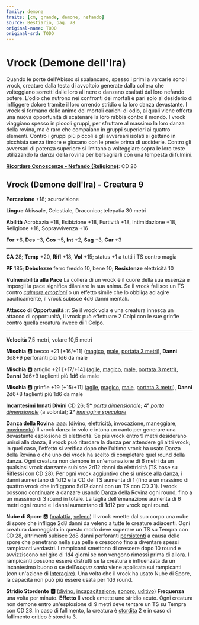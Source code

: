 ```yaml
---
family: demone
traits: [cm, grande, demone, nefando]
source: Bestiario, pag. 78
original-name: TODO
original-srd: TODO
---
```


# Vrock (Demone dell'Ira)

Quando le porte dell'Abisso si spalancano, spesso i primi a varcarle sono i vrock, creature dalla testa di avvoltoio generate dalla collera che volteggiano sorretti dalle loro ali nere o danzano esaltati dal loro nefando potere. L'odio che nutrono nei confronti dei mortali è pari solo al desiderio di infliggere dolore tramite il loro orrendo stridio o la loro danza devastante. I vrock si formano dalle anime dei mortali carichi di odio, ai quali viene offerta una nuova opportunità di scatenare la loro rabbia contro il mondo. I vrock viaggiano spesso in piccoli gruppi, per sfruttare al massimo la loro danza della rovina, ma è raro che compaiano in gruppi superiori ai quattro elementi. Contro i gruppi più piccoli e gli avversari isolati si gettano in picchiata senza timore e giocano con le prede prima di ucciderle. Contro gli avversari di potenza superiore si limitano a volteggiare sopra le loro teste utilizzando la danza della rovina per bersagliarli con una tempesta di fulmini.

**[Ricordare Conoscenze - Nefando (Religione)](/azioni/ricordare-conoscenze)**: CD 26

## Vrock (Demone dell'Ira) - Creatura 9

**Percezione** +18; scurovisione

**Lingue** Abissale, Celestiale, Draconico; telepatia 30 metri

**Abilità** Acrobazia +18, Esibizione +18, Furtività +18, Intimidazione +18, Religione +18, Sopravvivenza +16

**For** +6, **Des** +3, **Cos** +5, **Int** +2, **Sag** +3, **Car** +3

***

**CA** 28; **Temp** +20, **Rifl** +18, **Vol** +15; status +1 a tutti i TS contro magia

**PF** 185; **Debolezze** ferro freddo 10, bene 10; **Resistenze** elettricità 10

**Vulnerabilità alla Pace** La collera di un vrock è il cuore della sua essenza e imporgli la pace significa dilaniare la sua anima. Se il vrock fallisce un TS contro *[calmare emozioni](/incantesimi/calmare-emozioni)* o un effetto simile che lo obbliga ad agire pacificamente, il vrock subisce 4d6 danni mentali.

**Attacco di Opportunità** :r: Se il vrock vola e una creatura innesca un attacco di opportunità, il vrock può effettuare 2 Colpi con le sue grinfie contro quella creatura invece di 1 Colpo.

***

**Velocità** 7,5 metri, volare 10,5 metri

**Mischia** :a: becco +21 \[+16/+11] ([magico](/tratti/magico), [male](/tratti/male), [portata 3 metri](/tratti/portata)), **Danni** 3d8+9 perforanti più 1d6 da male

**Mischia** :a: artiglio +21 \[+17/+14] ([agile](/tratti/agile), [magico](/tratti/magico), [male](/tratti/male), [portata 3 metri](/tratti/portata)), **Danni** 3d6+9 taglienti più 1d6 da male

**Mischia** :a: grinfie +19 \[+15/+11] ([agile](/tratti/agile), [magico](/tratti/magico), [male](/tratti/male), [portata 3 metri](/tratti/portata)), **Danni** 2d6+8 taglienti più 1d6 da male

**Incantesimi Innati Divini** CD 26; **5°** *[porta dimensionale](/incantesimi/porta-dimensionale)*; **4°** *[porta dimensionale](/incantesimi/porta-dimensionale)* (a volontà); **2°** *[immagine speculare](/incantesimi/immagine-speculare)*

**Danza della Rovina** :aaa: ([divino](/tratti/divino), [elettricità](/tratti/elettricita), [invocazione](/tratti/invocazione), [maneggiare](/tratti/maneggiare), [movimento](/tratti/movimento)) Il vrock danza in volo e intona un canto per generare una devastante esplosione di elettricità. Se più vrock entro 9 metri desiderano unirsi alla danza, il vrock può ritardare la danza per attendere gli altri vrock; in quel caso, l'effetto si verifica dopo che l'ultimo vrock ha usato Danza della Rovina o che uno dei vrock ha scelto di completare quel round della danza. Ogni creatura non demone in un'emanazione di 6 metri da un qualsiasi vrock danzante subisce 2d12 danni da elettricità (TS base su Riflessi con CD 28). Per ogni vrock aggiuntivo che si unisce alla danza, i danni aumentano di 1d12 e la CD del TS aumenta di 1 (fino a un massimo di quattro vrock che infliggono 5d12 danni con un TS con CD 31). I vrock possono continuare a danzare usando Danza della Rovina ogni round, fino a un massimo di 3 round in totale. La taglia dell'emanazione aumenta di 6 metri ogni round e i danni aumentano di 1d12 per vrock ogni round.

**Nube di Spore** :a: ([malattia](/tratti/malattia), [veleno](/tratti/veleno)) Il vrock emette dal suo corpo una nube di spore che infligge 2d8 danni da veleno a tutte le creature adiacenti. Ogni creatura danneggiata in questo modo deve superare un TS su Tempra con CD 28, altrimenti subisce 2d8 danni perforanti [persistenti](/condizioni/danno-persistente) a causa delle spore che penetrano nella sua pelle e crescono fino a diventare spessi rampicanti verdastri. I rampicanti smettono di crescere dopo 10 round e avvizziscono nel giro di 1d4 giorni se non vengono rimossi prima di allora. I rampicanti possono essere distrutti se la creatura è influenzata da un incantesimo buono o se dell'*acqua santa* viene applicata sui rampicanti (con un'azione di [Interagire](/azioni/interagire)). Una volta che il vrock ha usato Nube di Spore, la capacità non può più essere usata per 1d6 round.

**Stridio Stordente** **:a:** ([divino](/tratti/divino), [incapacitazione](/tratti/incapacitazione), [sonoro](/tratti/sonoro), [uditivo](/tratti/uditivo)) **Frequenza** una volta per minuto. **Effetto** Il vrock emette uno stridio acuto. Ogni creatura non demone entro un'esplosione di 9 metri deve tentare un TS su Tempra con CD 28. ln caso di fallimento, la creatura è [stordita](/condizioni/stordito) 2 e in caso di fallimento critico è stordita 3.
